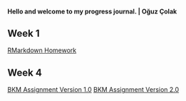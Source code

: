 #### Hello and welcome to my progress journal. | Oğuz Çolak

## Week 1

[RMarkdown Homework](https://pjournal.github.io/mef03-oguzcolak/oguz-colak-rmarkdown-homework.html)

## Week 4

[BKM Assignment Version 1.0](https://pjournal.github.io/mef03-oguzcolak/oguz-colak-bkm-assignment.html)
[BKM Assignment Version 2.0](https://pjournal.github.io/mef03-oguzcolak/oguz-colak-bkm-assignment-v2.html)
